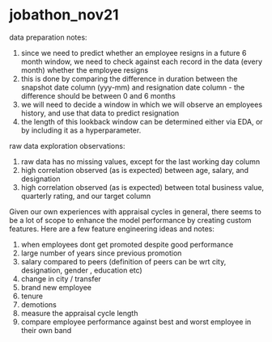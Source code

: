 # jobathon_nov21
data preparation notes:

1. since we need to predict whether an employee resigns in a future 6 month window, we need to check against each
record in the data (every month) whether the employee resigns
2. this is done by comparing the difference in duration between the snapshot date column (yyy-mm) and resignation date column - the difference should be between 0 and 6 months
3. we will need to decide a window in which we will observe an employees history, and use that data to predict resignation
4. the length of this lookback window can be determined either via EDA, or by including it as a hyperparameter.

raw data exploration observations:

1. raw data has no missing values, except for the last working day column
2. high correlation observed (as is expected) between age, salary, and designation
3. high correlation observed (as is expected) between total business value, quarterly rating, and our target column

Given our own experiences with appraisal cycles in general, there seems to be a lot of scope to enhance the model performance by creating custom features. Here are a few feature engineering ideas and notes:

1. when employees dont get promoted despite good performance
2. large number of years since previous promotion
3. salary compared to peers (definition of peers can be wrt city, designation, gender , education etc)
4. change in city / transfer
5. brand new employee
6. tenure
7. demotions
8. measure the appraisal cycle length
9. compare employee performance against best and worst employee in their own band